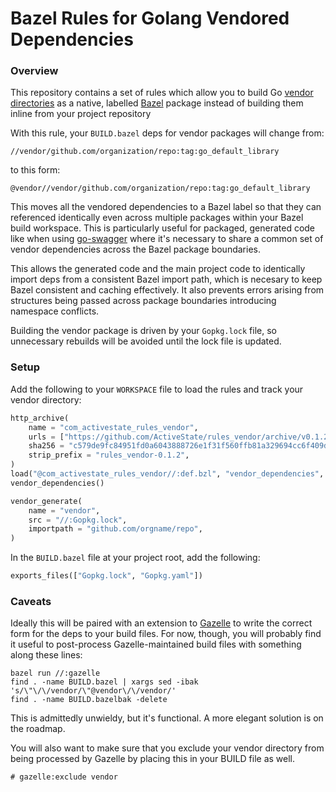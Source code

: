 # Bazel Rules for Golang Vendored Dependencies

### Overview

This repository contains a set of rules which allow you to build Go [vendor
directories](https://golang.org/cmd/go/#hdr-Vendor_Directories) as a native,
labelled [Bazel](https://bazel.build) package instead of building them inline
from your project repository

With this rule, your `BUILD.bazel` deps for vendor packages will change from:

```
//vendor/github.com/organization/repo:tag:go_default_library
```

to this form:

```
@vendor//vendor/github.com/organization/repo:tag:go_default_library
```

This moves all the vendored dependencies to a Bazel label so that they can
referenced identically even across multiple packages within your Bazel build
workspace.  This is particularly useful for packaged, generated code like when
using [go-swagger](https://goswagger.io) where it's necessary to share a common
set of vendor dependencies across the Bazel package boundaries.

This allows the generated code and the main project code to identically import
deps from a consistent Bazel import path, which is necesary to keep Bazel
consistent and caching effectively.  It also prevents errors arising from
structures being passed across package boundaries introducing namespace
conflicts.

Building the vendor package is driven by your `Gopkg.lock` file, so unnecessary
rebuilds will be avoided until the lock file is updated.

### Setup

Add the following to your `WORKSPACE` file to load the rules and track your
vendor directory:

```python
http_archive(
    name = "com_activestate_rules_vendor",
    urls = ["https://github.com/ActiveState/rules_vendor/archive/v0.1.2.tar.gz"],
    sha256 = "c579de9fc84951fd0a6043888726e1f31f560ffb81a329694cc6f409da0cc0b0",
    strip_prefix = "rules_vendor-0.1.2",
)
load("@com_activestate_rules_vendor//:def.bzl", "vendor_dependencies", "vendor_generate")
vendor_dependencies()

vendor_generate(
    name = "vendor",
    src = "//:Gopkg.lock",
    importpath = "github.com/orgname/repo",
) 
```

In the `BUILD.bazel` file at your project root, add the following:

```python
exports_files(["Gopkg.lock", "Gopkg.yaml"])
```

### Caveats

Ideally this will be paired with an extension to
[Gazelle](https://github.com/bazelbuild/bazel-gazelle) to write the correct
form for the deps to your build files.  For now, though, you will probably find
it useful to post-process Gazelle-maintained build files with something along
these lines:

```
bazel run //:gazelle
find . -name BUILD.bazel | xargs sed -ibak 's/\"\/\/vendor/\"@vendor\/\/vendor/'
find . -name BUILD.bazelbak -delete
```

This is admittedly unwieldy, but it's functional.  A more elegant solution is
on the roadmap.

You will also want to make sure that you exclude your vendor directory from
being processed by Gazelle by placing this in your BUILD file as well.

```
# gazelle:exclude vendor
```
